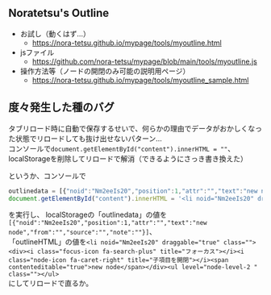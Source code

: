 ## Noratetsu's Outline

- お試し（動くはず…）
  - https://nora-tetsu.github.io/mypage/tools/myoutline.html
- jsファイル
  - https://github.com/nora-tetsu/mypage/blob/main/tools/myoutline.js
- 操作方法等（ノードの開閉のみ可能の説明用ページ）
  - https://nora-tetsu.github.io/mypage/tools/myoutline_sample.html

## 度々発生した種のバグ

タブリロード時に自動で保存するせいで、何らかの理由でデータがおかしくなった状態でリロードしても抜け出せないパターン…  
コンソールで`document.getElementById("content").innerHTML = ""`、localStorageを削除してリロードで解消（できるようにさっき書き換えた）

というか、コンソールで
```js
outlinedata = [{"noid":"Nm2eeIs20","position":1,"attr":"","text":"new node","from":"","source":"","note":""}];
document.getElementById("content").innerHTML = '<li noid="Nm2eeIs20" draggable="true" class=""><div><i class="focus-icon fa-search-plus" title="フォーカス"></i><i class="node-icon fa-caret-right" title="子項目を開閉"></i><span contenteditable="true">new node</span></div><ul level="node-level-2 " class=""></ul>'
```
を実行し、
localStorageの「outlinedata」の値を`[{"noid":"Nm2eeIs20","position":1,"attr":"","text":"new node","from":"","source":"","note":""}]`、  
「outlineHTML」の値を`<li noid="Nm2eeIs20" draggable="true" class=""><div><i class="focus-icon fa-search-plus" title="フォーカス"></i><i class="node-icon fa-caret-right" title="子項目を開閉"></i><span contenteditable="true">new node</span></div><ul level="node-level-2 " class=""></ul>`  
にしてリロードで直るか。
